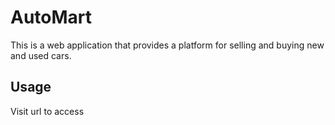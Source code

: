 # AutoMart
This is a web application that provides a platform for selling and buying new and used cars.

## Usage
Visit url to access
